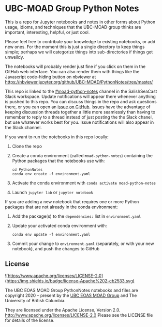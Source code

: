 # UBC-MOAD Group Python Notes

This is a repo for Jupyter notebooks and notes in other forms about
Python usage, idioms, and techniques that the UBC-MOAD group thinks are
important, interesting, helpful, or just cool.

Please feel free to contribute your knowledge to existing notebooks,
or add new ones.
For the moment this is just a single directory to keep things simple;
perhaps we will categorize things into sub-directories if things get unweildy.

The notebooks will probably render just fine if you click on them in the
GitHub web interface.
You can also render them with things like the Javascript code-hiding button
on nbviewer at https://nbviewer.jupyter.org/github/UBC-MOAD/PythonNotes/tree/master/

This repo is linked to the [#moad-python-notes](https://salishseacast.slack.com/archives/C01319S2YJW) channel in the SalishSeaCast Slack workspace.
Update notifications will appear there whenever anything is pushed to this repo.
You can discuss things in the repo and ask questions there,
or you can open an [issue on GitHub](https://github.com/UBC-MOAD/PythonNotes/issues).
Issues have the advantage of keeping discussion threads together a little more seamlessly than having to remember to reply to a thread instead of just posting the the Slack chanel, but use whatever works best for you.
Issue notifications will also appear in the Slack channel.

If you want to run the notebooks in this repo locally:

  1. Clone the repo
  2. Create a conda environment (called `moad-python-notes`) containing the Python packages that the notebooks use with:

         cd PythonNotes
         conda env create -f environment.yaml

  3. Activate the conda environment with `conda activate moad-python-notes`
  4. Launch `jupyter lab` or `jupyter notebook`

If you are adding a new notebook that requires one or more Python packages that are not already in the conda environment:

  1. Add the package(s) to the `dependencies:` list in `environment.yaml`
  2. Update your activated conda environment with:

         conda env update -f environment.yaml

  3. Commit your change to `environment.yaml` (separately, or with your new notebook), and push the changes to GitHub


## License

![https://www.apache.org/licenses/LICENSE-2.0](https://img.shields.io/badge/license-Apache%202-cb2533.svg)

The UBC EOAS MOAD Group PythonNotes notebooks and files are copyright 2020 – present by the
[UBC EOAS MOAD Group](https://github.com/UBC-MOAD/docs/blob/main/CONTRIBUTORS.rst)
and The University of British Columbia.

They are licensed under the Apache License, Version 2.0.
http://www.apache.org/licenses/LICENSE-2.0
Please see the LICENSE file for details of the license.
